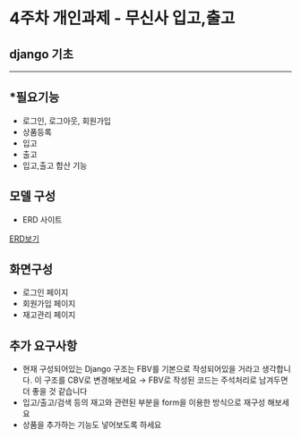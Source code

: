 # 4주차 개인과제 - 무신사 입고,출고
## django 기초 
---
## *필요기능
* 로그인, 로그아웃, 회원가입
* 상품등록
* 입고
* 출고
* 입고,출고 합산 기능


## 모델 구성
* ERD 사이트

[ERD보기](https://velog.io/@wogns0808/%EA%B0%9C%EC%9D%B8%EA%B3%BC%EC%A0%9C-ERD)


## 화면구성
* 로그인 페이지
* 회원가입 페이지
* 재고관리 페이지

## 추가 요구사항
* 현재 구성되어있는 Django 구조는 FBV를 기본으로 작성되어있을 거라고 생각합니다.
이 구조를 CBV로 변경해보세요 → FBV로 작성된 코드는 주석처리로 남겨두면 더 좋을 것 같습니다
* 입고/출고/검색 등의 재고와 관련된 부분을 form을 이용한 방식으로 재구성 해보세요
* 상품을 추가하는 기능도 넣어보도록 하세요
